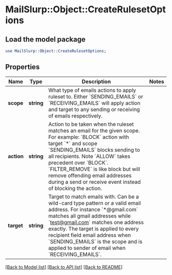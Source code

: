 # MailSlurp::Object::CreateRulesetOptions

## Load the model package
```perl
use MailSlurp::Object::CreateRulesetOptions;
```

## Properties
Name | Type | Description | Notes
------------ | ------------- | ------------- | -------------
**scope** | **string** | What type of emails actions to apply ruleset to. Either &#x60;SENDING_EMAILS&#x60; or &#x60;RECEIVING_EMAILS&#x60; will apply action and target to any sending or receiving of emails respectively. | 
**action** | **string** | Action to be taken when the ruleset matches an email for the given scope. For example: &#x60;BLOCK&#x60; action with target &#x60;*&#x60; and scope &#x60;SENDING_EMAILS&#x60; blocks sending to all recipients. Note &#x60;ALLOW&#x60; takes precedent over &#x60;BLOCK&#x60;. &#x60;FILTER_REMOVE&#x60; is like block but will remove offending email addresses during a send or receive event instead of blocking the action. | 
**target** | **string** | Target to match emails with. Can be a wild-card type pattern or a valid email address. For instance &#x60;*@gmail.com&#x60; matches all gmail addresses while &#x60;test@gmail.com&#x60; matches one address exactly. The target is applied to every recipient field email address when &#x60;SENDING_EMAILS&#x60; is the scope and is applied to sender of email when &#x60;RECEIVING_EMAILS&#x60;. | 

[[Back to Model list]](../README#documentation-for-models) [[Back to API list]](../README#documentation-for-api-endpoints) [[Back to README]](../README)


